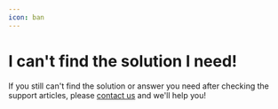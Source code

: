 ```yaml
---
icon: ban
---
```


# I can't find the solution I need!

If you still can't find the solution or answer you need after checking the support articles, please [contact us](../contact-us.md) and we'll help you!
